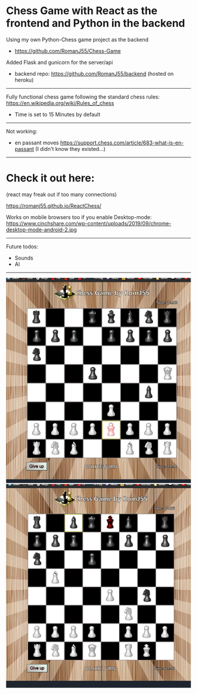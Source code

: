 # Chess Game with React as the frontend and Python in the backend

Using my own Python-Chess game project as the backend

- https://github.com/RomanJ55/Chess-Game

Added Flask and gunicorn for the server/api
  - backend repo: https://github.com/RomanJ55/backend (hosted on heroku)

---

Fully functional chess game following the standard chess rules: https://en.wikipedia.org/wiki/Rules_of_chess

- Time is set to 15 Minutes by default

---

Not working:

- en passant moves https://support.chess.com/article/683-what-is-en-passant
  (I didn't know they existed...)

---

# Check it out here:
(react may freak out if too many connections)


https://romanj55.github.io/ReactChess/

Works on mobile browsers too if you enable Desktop-mode:
https://www.cinchshare.com/wp-content/uploads/2019/09/chrome-desktop-mode-android-2.jpg

---

Future todos:
  - Sounds
  - AI
  
 ---

![demo](assets/000.jpg "demo1")
![demo2](assets/001.jpg "demo2")

